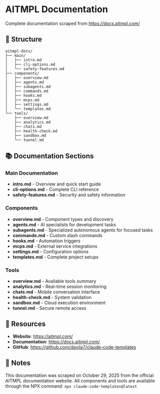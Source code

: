 # AITMPL Documentation

Complete documentation scraped from https://docs.aitmpl.com/

## 📁 Structure

```
aitmpl-docs/
├── main/
│   ├── intro.md
│   ├── cli-options.md
│   └── safety-features.md
├── components/
│   ├── overview.md
│   ├── agents.md
│   ├── subagents.md
│   ├── commands.md
│   ├── hooks.md
│   ├── mcps.md
│   ├── settings.md
│   └── templates.md
└── tools/
    ├── overview.md
    ├── analytics.md
    ├── chats.md
    ├── health-check.md
    ├── sandbox.md
    └── tunnel.md
```

## 📚 Documentation Sections

### Main Documentation
- **intro.md** - Overview and quick start guide
- **cli-options.md** - Complete CLI reference
- **safety-features.md** - Security and safety information

### Components
- **overview.md** - Component types and discovery
- **agents.md** - AI specialists for development tasks
- **subagents.md** - Specialized autonomous agents for focused tasks
- **commands.md** - Custom slash commands
- **hooks.md** - Automation triggers
- **mcps.md** - External service integrations
- **settings.md** - Configuration options
- **templates.md** - Complete project setups

### Tools
- **overview.md** - Available tools summary
- **analytics.md** - Real-time session monitoring
- **chats.md** - Mobile conversation interface
- **health-check.md** - System validation
- **sandbox.md** - Cloud execution environment
- **tunnel.md** - Secure remote access

## 🔗 Resources

- **Website**: https://aitmpl.com/
- **Documentation**: https://docs.aitmpl.com/
- **GitHub**: https://github.com/davila7/claude-code-templates

## 📝 Notes

This documentation was scraped on October 29, 2025 from the official AITMPL documentation website.
All components and tools are available through the NPX command: `npx claude-code-templates@latest`

